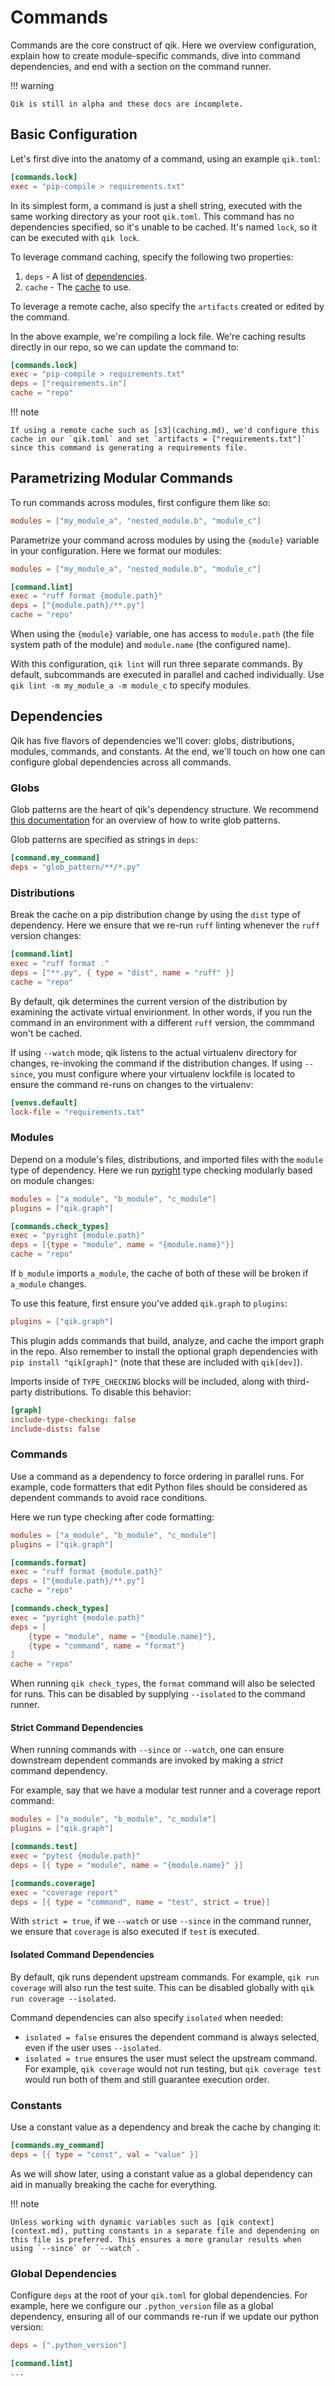 # Commands

Commands are the core construct of qik. Here we overview configuration, explain how to create module-specific commands, dive into command dependencies, and end with a section on the command runner.

!!! warning

    Qik is still in alpha and these docs are incomplete.

## Basic Configuration

Let's first dive into the anatomy of a command, using an example `qik.toml`:

```toml
[commands.lock]
exec = "pip-compile > requirements.txt"
```

In its simplest form, a command is just a shell string, executed with the same working directory as your root `qik.toml`. This command has no dependencies specified, so it's unable to be cached. It's named `lock`, so it can be executed with `qik lock`.

To leverage command caching, specify the following two properties:

1. `deps` - A list of [dependencies](dependencies.md).
2. `cache` - The [cache](caching.md) to use.

To leverage a remote cache, also specify the `artifacts` created or edited by the command.

In the above example, we're compiling a lock file. We're caching results directly in our repo, so we can update the command to:

```toml
[commands.lock]
exec = "pip-compile > requirements.txt"
deps = ["requirements.in"]
cache = "repo"
```

!!! note

    If using a remote cache such as [s3](caching.md), we'd configure this cache in our `qik.toml` and set `artifacts = ["requirements.txt"]` since this command is generating a requirements file.

## Parametrizing Modular Commands

To run commands across modules, first configure them like so:

```toml
modules = ["my_module_a", "nested_module.b", "module_c"]
```

Parametrize your command across modules by using the `{module}` variable in your configuration. Here we format our modules:

```toml
modules = ["my_module_a", "nested_module.b", "module_c"]

[command.lint]
exec = "ruff format {module.path}"
deps = ["{module.path}/**.py"]
cache = "repo"
```

When using the `{module}` variable, one has access to `module.path` (the file system path of the module) and `module.name` (the configured name).

With this configuration, `qik lint` will run three separate commands. By default, subcommands are executed in parallel and cached individually. Use `qik lint -m my_module_a -m module_c` to specify modules.

## Dependencies

Qik has five flavors of dependencies we'll cover: globs, distributions, modules, commands, and constants. At the end, we'll touch on how one can configure global dependencies across all commands.

### Globs

Glob patterns are the heart of qik's dependency structure. We recommend [this documentation](https://git-scm.com/docs/gitignore/en#_pattern_format) for an overview of how to write glob patterns.

Glob patterns are specified as strings in `deps`:

```toml
[command.my_command]
deps = "glob_pattern/**/*.py"
```

### Distributions

Break the cache on a pip distribution change by using the `dist` type of dependency. Here we ensure that we re-run `ruff` linting whenever the `ruff` version changes:

```toml
[command.lint]
exec = "ruff format ."
deps = ["**.py", { type = "dist", name = "ruff" }]
cache = "repo"
```

By default, qik determines the current version of the distribution by examining the activate virtual envirionment. In other words, if you run the command in an environment with a different `ruff` version, the commmand won't be cached.

If using `--watch` mode, qik listens to the actual virtualenv directory for changes, re-invoking the command if the distribution changes. If using `--since`, you must configure where your virtualenv lockfile is located to ensure the command re-runs on changes to the virtualenv:

```toml
[venvs.default]
lock-file = "requirements.txt"
```

### Modules

Depend on a module's files, distributions, and imported files with the `module` type of dependency. Here we run [pyright](https://github.com/microsoft/pyright) type checking modularly based on module changes:

```toml
modules = ["a_module", "b_module", "c_module"]
plugins = ["qik.graph"]

[commands.check_types]
exec = "pyright {module.path}"
deps = [{type = "module", name = "{module.name}"}]
cache = "repo"
```

If `b_module` imports `a_module`, the cache of both of these will be broken if `a_module` changes.

To use this feature, first ensure you've added `qik.graph` to `plugins`:

```toml
plugins = ["qik.graph"]
```

This plugin adds commands that build, analyze, and cache the import graph in the repo. Also remember to install the optional graph dependencies with `pip install "qik[graph]"` (note that these are included with `qik[dev]`).

Imports inside of `TYPE_CHECKING` blocks will be included, along with third-party distributions. To disable this behavior:

```toml
[graph]
include-type-checking: false
include-dists: false
```

### Commands

Use a command as a dependency to force ordering in parallel runs. For example, code formatters that edit Python files should be considered as dependent commands to avoid race conditions.

Here we run type checking after code formatting:

```toml
modules = ["a_module", "b_module", "c_module"]
plugins = ["qik.graph"]

[commands.format]
exec = "ruff format {module.path}"
deps = ["{module.path}/**.py"]
cache = "repo"

[commands.check_types]
exec = "pyright {module.path}"
deps = [
    {type = "module", name = "{module.name}"},
    {type = "command", name = "format"}
]
cache = "repo"
```

When running `qik check_types`, the `format` command will also be selected for runs. This can be disabled by supplying `--isolated` to the command runner.

#### Strict Command Dependencies

When running commands with `--since` or `--watch`, one can ensure downstream dependent commands are invoked by making a *strict* command dependency.

For example, say that we have a modular test runner and a coverage report command:

```toml
modules = ["a_module", "b_module", "c_module"]
plugins = ["qik.graph"]

[commands.test]
exec = "pytest {module.path}"
deps = [{ type = "module", name = "{module.name}" }]

[commands.coverage]
exec = "coverage report"
deps = [{ type = "command", name = "test", strict = true}]
```

With `strict = true`, if we `--watch` or use `--since` in the command runner, we ensure that `coverage` is also executed if `test` is executed.

#### Isolated Command Dependencies

By default, qik runs dependent upstream commands. For example, `qik run coverage` will also run the test suite. This can be disabled globally with `qik run coverage --isolated`.

Command dependencies can also specify `isolated` when needed:

- `isolated = false` ensures the dependent command is always selected, even if the user uses `--isolated`.
- `isolated = true` ensures the user must select the upstream command. For example, `qik coverage` would not run testing, but `qik coverage test` would run both of them and still guarantee execution order.

### Constants

Use a constant value as a dependency and break the cache by changing it:

```toml
[commands.my_command]
deps = [{ type = "const", val = "value" }]
```

As we will show later, using a constant value as a global dependency can aid in manually breaking the cache for everything.

!!! note

    Unless working with dynamic variables such as [qik context](context.md), putting constants in a separate file and dependening on this file is preferred. This ensures a more granular results when using `--since` or `--watch`.

### Global Dependencies

Configure `deps` at the root of your `qik.toml` for global dependencies. For example, here we configure our `.python_version` file as a global dependency, ensuring all of our commands re-run if we update our python version:

```toml
deps = [".python_version"]

[command.lint]
...
```